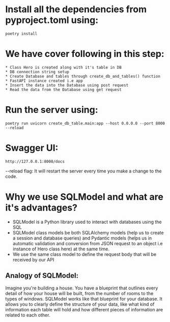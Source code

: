 # Install all the dependencies from pyproject.toml using:

    poetry install

# We have cover following in this step:

    * Class Hero is created along with it's table in DB
    * DB connection string setup
    * Create Database and tables through create_db_and_tables() function
    * FastAPI instance created i.e app
    * Insert the data into the Database using post request
    * Read the data from the Database using get request

# Run the server using:

    poetry run uvicorn create_db_table.main:app --host 0.0.0.0 --port 8000 --reload

# Swagger UI:

    http://127.0.0.1:8000/docs

--reload flag:
It will restart the server every time you make a change to the code.

# Why we use SQLModel and what are it's advantages?

- SQLModel is a Python library used to interact with databases using the SQL
- SQLModel class models be both SQLAlchemy models (help us to create a session and database queries) and Pydantic models (helps us in automatic validation and conversion from JSON request to an object i.e instance of Hero class here) at the same time.
- We use the same class model to define the request body that will be received by our API

## Analogy of SQLModel:
Imagine you're building a house. You have a blueprint that outlines every detail of how your house will be built, from the number of rooms to the types of windows. SQLModel works like that blueprint for your database. It allows you to clearly define the structure of your data, like what kind of information each table will hold and how different pieces of information are related to each other.
